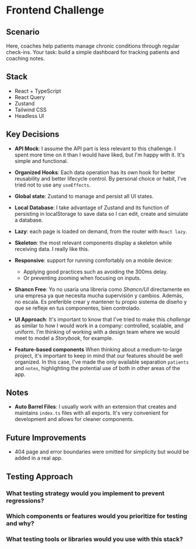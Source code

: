 # Frontend Challenge

## Scenario

Here, coaches help patients manage chronic conditions through regular check-ins. Your
task: build a simple dashboard for tracking patients and coaching notes.

## Stack

- React + TypeScript
- React Query
- Zustand
- Tailwind CSS
- Headless UI

## Key Decisions

- **API Mock**: I assume the API part is less relevant to this challenge. I spent more time on it than I would have liked, but I'm happy with it. It's simple and functional.

- **Organized Hooks**: Each data operation has its own hook for better reusability and better lifecycle control. By personal choice or habit, I've tried not to use any `useEffects`.

- **Global state**: Zustand to manage and persist all UI states.

- **Local Database**: I take advantage of Zustand and its function of persisting in localStorage to save data so I can edit, create and simulate a database.

- **Lazy**: each page is loaded on demand, from the router with `React lazy`.

- **Skeleton**: the most relevant components display a skeleton while receiving data. I really like this.

- **Responsive**: support for running comfortably on a mobile device:

  - Applying good practices such as avoiding the 300ms delay.
  - Or preventing zooming when focusing on inputs.

- **Shancn Free**: Yo no usaría una librería como _Shancn/UI_ directamente en una empresa ya que necesita mucha supervisión y cambios. Además, no escala. Es preferible crear y mantener tu propio sistema de diseño y que se refleje en tus componentes, bien controlado.

- **UI Approach**: It's important to know that I've tried to make this _challenge_ as similar to how I would work in a company: controlled, scalable, and uniform. I'm thinking of working with a design team where we would meet to model a _Storybook_, for example.

- **Feature-based components** When thinking about a medium-to-large project, it's important to keep in mind that our features should be well organized. In this case, I've made the only available separation `patients` and `notes`, highlighting the potential use of both in other areas of the app.

## Notes

- **Auto Barrel Files**: I usually work with an extension that creates and maintains `index.ts` files with all exports. It's very convenient for development and allows for cleaner components.

## Future Improvements

- 404 page and error boundaries were omitted for simplicity but would be added in a real app.

## Testing Approach

### What testing strategy would you implement to prevent regressions?

### Which components or features would you prioritize for testing and why?

### What testing tools or libraries would you use with this stack?
